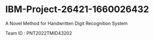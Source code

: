 # IBM-Project-26421-1660026432
A Novel Method for Handwritten Digit Recognition System

Team ID : PNT2022TMID43202

